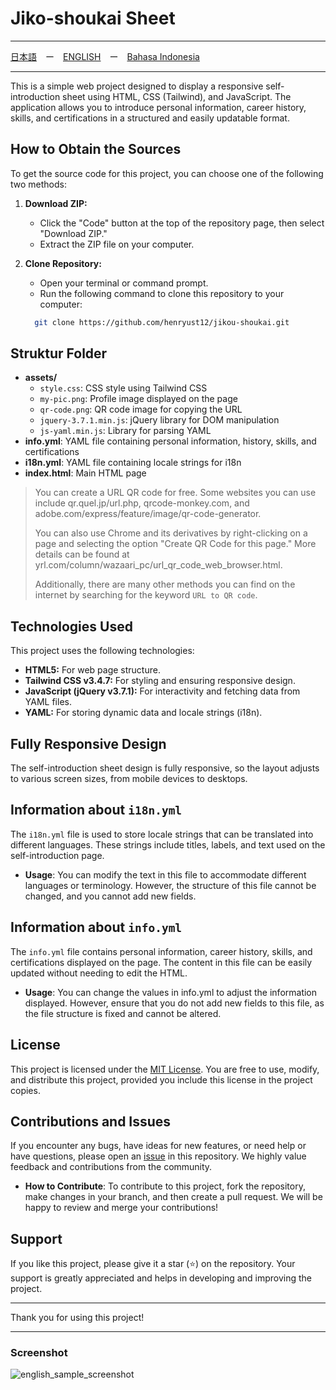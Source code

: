 # Jiko-shoukai Sheet

---

[日本語](./README-ja.md)　ー　[ENGLISH](./README-en.md)　ー　[Bahasa Indonesia](./README.md)

---

This is a simple web project designed to display a responsive self-introduction sheet using HTML, CSS (Tailwind), and JavaScript. The application allows you to introduce personal information, career history, skills, and certifications in a structured and easily updatable format.

## How to Obtain the Sources

To get the source code for this project, you can choose one of the following two methods:

1. **Download ZIP:**
   - Click the "Code" button at the top of the repository page, then select "Download ZIP."
   - Extract the ZIP file on your computer.

2. **Clone Repository:**
   - Open your terminal or command prompt.
   - Run the following command to clone this repository to your computer:

   ```bash
     git clone https://github.com/henryust12/jikou-shoukai.git
    ```

## Struktur Folder

- **assets/**
  - `style.css`: CSS style using Tailwind CSS
  - `my-pic.png`: Profile image displayed on the page
  - `qr-code.png`: QR code image for copying the URL
  - `jquery-3.7.1.min.js`: jQuery library for DOM manipulation
  - `js-yaml.min.js`: Library for parsing YAML
- **info.yml**: YAML file containing personal information, history, skills, and certifications
- **i18n.yml**: YAML file containing locale strings for i18n
- **index.html**: Main HTML page

> You can create a URL QR code for free. Some websites you can use include qr.quel.jp/url.php, qrcode-monkey.com, and adobe.com/express/feature/image/qr-code-generator.
>
> You can also use Chrome and its derivatives by right-clicking on a page and selecting the option "Create QR Code for this page." More details can be found at yrl.com/column/wazaari_pc/url_qr_code_web_browser.html.
>
> Additionally, there are many other methods you can find on the internet by searching for the keyword `URL to QR code`.

## Technologies Used

This project uses the following technologies:

- **HTML5:** For web page structure.
- **Tailwind CSS v3.4.7:** For styling and ensuring responsive design.
- **JavaScript (jQuery v3.7.1):** For interactivity and fetching data from YAML files.
- **YAML:** For storing dynamic data and locale strings (i18n).

## Fully Responsive Design

The self-introduction sheet design is fully responsive, so the layout adjusts to various screen sizes, from mobile devices to desktops.

## Information about `i18n.yml`

The `i18n.yml` file is used to store locale strings that can be translated into different languages. These strings include titles, labels, and text used on the self-introduction page.

- **Usage**: You can modify the text in this file to accommodate different languages or terminology. However, the structure of this file cannot be changed, and you cannot add new fields.

## Information about `info.yml`

The `info.yml` file contains personal information, career history, skills, and certifications displayed on the page. The content in this file can be easily updated without needing to edit the HTML.

- **Usage**: You can change the values in info.yml to adjust the information displayed. However, ensure that you do not add new fields to this file, as the file structure is fixed and cannot be altered.


## License

This project is licensed under the [MIT License](LICENSE). You are free to use, modify, and distribute this project, provided you include this license in the project copies.

## Contributions and Issues

If you encounter any bugs, have ideas for new features, or need help or have questions, please open an [issue](https://github.com/henryust12/jikou-shoukai/issues) in this repository. We highly value feedback and contributions from the community.

- **How to Contribute**: To contribute to this project, fork the repository, make changes in your branch, and then create a pull request. We will be happy to review and merge your contributions!

## Support

If you like this project, please give it a star (⭐) on the repository. Your support is greatly appreciated and helps in developing and improving the project.

---

Thank you for using this project!

---

### Screenshot

![english_sample_screenshot](./english_sample.png)
